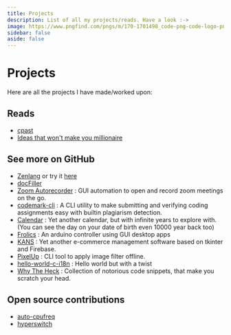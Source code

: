 ```yaml
---
title: Projects
description: List of all my projects/reads. Have a look :->
image: https://www.pngfind.com/pngs/m/170-1701498_code-png-code-logo-png-transparent-png.png
sidebar: false
aside: false
---
```


# Projects

Here are all the projects I have made/worked upon:

## Reads

* [cpast](</project/cpast>)
* [Ideas that won't make you millionaire](</project/ideas-that-wont-make-millionaire>)

## See more on GitHub

* [Zenlang](<https://github.com/zenlang-rs>) or try it [here](<https://zenlang.netlify.app>)
* [docFiller](<https://github.com/rootCircle/docFiller>)
* [Zoom Autorecorder](<https://github.com/rootCircle/Zoom-AutoRecorder>) : GUI automation to open and record zoom meetings on the go.
* [codemark-cli](<https://github.com/rootCircle/codemark-cli>) : A CLI utility to make submitting and verifying coding assignments easy with builtin plagiarism detection.
* [Calendar](<https://github.com/rootCircle/Calendar>) : Yet another calendar, but with infinite years to explore with. (You can see the day on your date of birth even 10000 year back too)
* [Frolics](<https://github.com/rootCircle/Frolics>) : An arduino controller using GUI desktop apps
* [KANS](<https://github.com/rootCircle/KANS>) : Yet another e-commerce management software based on tkinter and Firebase.
* [PixelUp](<https://github.com/rootCircle/PixelUp>) : CLI tool to apply image filter offline. 
* [hello-world-c-i18n](<https://github.com/rootCircle/hello-world-c-i18n>) : Hello world but with a twist
* [Why The Heck](<https://github.com/rootCircle/WhyTheHeck>) : Collection of notorious code snippets, that make you scratch your head.

## Open source contributions

* [auto-cpufreq](<https://github.com/AdnanHodzic/auto-cpufreq>)
* [hyperswitch](<https://github.com/juspay/hyperswitch/pulls?q=is%3Apr+author%3ArootCircle+is%3Aclosed>)

